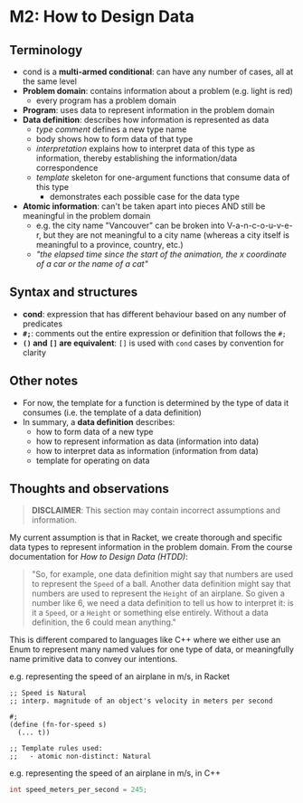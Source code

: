 # M2: How to Design Data

## Terminology

- cond is a **multi-armed conditional**: can have any number of cases, all at the same level
- **Problem domain**: contains information about a problem (e.g. light is red)
  - every program has a problem domain
- **Program**: uses data to represent information in the problem domain
- **Data definition**: describes how information is represented as data
  - _type comment_ defines a new type name
  - body shows how to form data of that type
  - _interpretation_ explains how to interpret data of this type as information, thereby establishing the information/data correspondence
  - _template_ skeleton for one-argument functions that consume data of this type
    - demonstrates each possible case for the data type
- **Atomic information**: can't be taken apart into pieces AND still be meaningful in the problem domain
  - e.g. the city name "Vancouver" can be broken into V-a-n-c-o-u-v-e-r, but they are not meaningful to a city name (whereas a city itself is meaningful to a province, country, etc.)
  - _"the elapsed time since the start of the animation, the x coordinate of a car or the name of a cat"_

## Syntax and structures

- **cond**: expression that has different behaviour based on any number of predicates
- **`#;`**: comments out the entire expression or definition that follows the `#;`
- **`()` and `[]` are equivalent**: `[]` is used with `cond` cases by convention for clarity

## Other notes
- For now, the template for a function is determined by the type of data it consumes (i.e. the template of a data definition)
- In summary, a **data definition** describes:
  - how to form data of a new type
  - how to represent information as data (information into data)
  - how to interpret data as information (information from data)
  - template for operating on data

## Thoughts and observations

> **DISCLAIMER**: This section may contain incorrect assumptions and information.

My current assumption is that in Racket, we create thorough and specific data types to represent information in the problem domain. From the course documentation for _How to Design Data (HTDD)_:

> "So, for example, one data definition might say that numbers are used to represent the `Speed` of a ball. Another data definition might say that numbers are used to represent the `Height` of an airplane. So given a number like 6, we need a data definition to tell us how to interpret it: is it a `Speed`, or a `Height` or something else entirely. Without a data definition, the 6 could mean anything."

This is different compared to languages like C++ where we either use an Enum to represent many named values for one type of data, or meaningfully name primitive data to convey our intentions.

e.g. representing the speed of an airplane in m/s, in Racket

```racket
;; Speed is Natural
;; interp. magnitude of an object's velocity in meters per second

#;
(define (fn-for-speed s)
  (... t))

;; Template rules used:
;;   - atomic non-distinct: Natural
```

e.g. representing the speed of an airplane in m/s, in C++

```c++
int speed_meters_per_second = 245;
```

